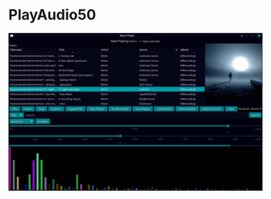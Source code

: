 # PlayAudio50

<img width="964" alt="playaudio41" src="https://github.com/stpf99/PlayAudio/blob/0d35fbbd0da2b4357b6d0fbac60836a73a028a1a/PlayAudio50motif.png">

